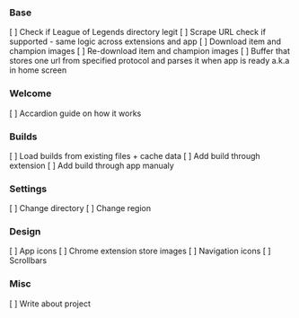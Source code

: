 


### Base
[ ] Check if League of Legends directory legit
[ ] Scrape URL check if supported - same logic across extensions and app
[ ] Download item and champion images
[ ] Re-download item and champion images
[ ] Buffer that stores one url from specified protocol and parses it when app is ready a.k.a in home screen 

### Welcome
[ ] Accardion guide on how it works

### Builds
[ ] Load builds from existing files + cache data
[ ] Add build through extension
[ ] Add build through app manualy

### Settings
[ ] Change directory
[ ] Change region

### Design
[ ] App icons
[ ] Chrome extension store images 
[ ] Navigation icons
[ ] Scrollbars

### Misc
[ ] Write about project
